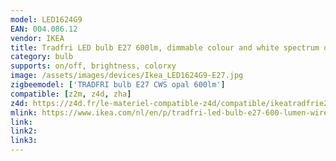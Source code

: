 ```yaml
---
model: LED1624G9
EAN: 004.086.12
vendor: IKEA
title: Tradfri LED bulb E27 600lm, dimmable colour and white spectrum opal white
category: bulb
supports: on/off, brightness, colorxy
image: /assets/images/devices/Ikea_LED1624G9-E27.jpg
zigbeemodel: ['TRADFRI bulb E27 CWS opal 600lm']
compatible: [z2m, z4d, zha]
z4d: https://z4d.fr/le-materiel-compatible-z4d/compatible/ikeatradfrie27couleur
mlink: https://www.ikea.com/nl/en/p/tradfri-led-bulb-e27-600-lumen-wireless-dimmable-colour-and-white-spectrum-opal-white-00408612/
link: 
link2: 
link3: 
---
```

